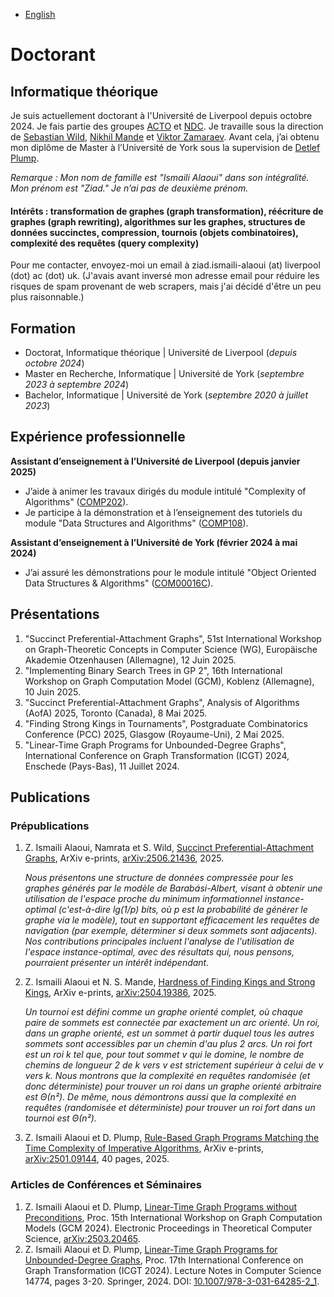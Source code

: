 - [English](/)

# Doctorant
## Informatique théorique

Je suis actuellement doctorant à l'Université de Liverpool depuis octobre 2024. Je fais partie des groupes [ACTO](https://intranet.csc.liv.ac.uk/research/acto/) et [NDC](https://www.liverpool.ac.uk/computer-science/research/research-groups/net/). Je travaille sous la direction de [Sebastian Wild](https://www.wild-inter.net/), [Nikhil Mande](https://mande-nikhil.github.io/) et [Viktor Zamaraev](https://www.victorzamaraev.com/). Avant cela, j’ai obtenu mon diplôme de Master à l’Université de York sous la supervision de [Detlef Plump](https://www-users.york.ac.uk/~djp10/).

*Remarque : Mon nom de famille est "Ismaili Alaoui" dans son intégralité. Mon prénom est "Ziad." Je n’ai pas de deuxième prénom.*

#### Intérêts : transformation de graphes (graph transformation), réécriture de graphes (graph rewriting), algorithmes sur les graphes, structures de données succinctes, compression, tournois (objets combinatoires), complexité des requêtes (query complexity)

Pour me contacter, envoyez-moi un email à ziad.ismaili-alaoui (at) liverpool (dot) ac (dot) uk. (J'avais avant inversé mon adresse email pour réduire les risques de spam provenant de web scrapers, mais j'ai décidé d'être un peu plus raisonnable.)

## Formation
- Doctorat, Informatique théorique | Université de Liverpool (_depuis octobre 2024_)  
- Master en Recherche, Informatique | Université de York (_septembre 2023 à septembre 2024_)  
- Bachelor, Informatique | Université de York (_septembre 2020 à juillet 2023_)

## Expérience professionnelle
**Assistant d’enseignement à l’Université de Liverpool (depuis janvier 2025)**  
- J’aide à animer les travaux dirigés du module intitulé "Complexity of Algorithms" ([COMP202](https://www.liverpool.ac.uk/info/portal/pls/portal/tulwwwmerge.mergepage?p_template=m_cs&p_tulipproc=moddets&p_params=%3Fp_module_id%3D199252)).  
- Je participe à la démonstration et à l’enseignement des tutoriels du module "Data Structures and Algorithms" ([COMP108](https://www.liverpool.ac.uk/info/portal/pls/portal/tulwwwmerge.mergepage?p_template=m_cs&p_tulipproc=moddets&p_params=%3Fp_module_id%3D189059)).  

**Assistant d’enseignement à l’Université de York (février 2024 à mai 2024)**  
- J’ai assuré les démonstrations pour le module intitulé "Object Oriented Data Structures & Algorithms" ([COM00016C](https://www.york.ac.uk/students/studying/manage/programmes/module-catalogue/module/COM00016C/latest)).

## Présentations
1. "Succinct Preferential-Attachment Graphs", 51st International Workshop on Graph-Theoretic Concepts in Computer Science (WG), Europäische Akademie Otzenhausen (Allemagne), 12 Juin 2025.
2. "Implementing Binary Search Trees in GP 2", 16th International Workshop on Graph Computation Model (GCM), Koblenz (Allemagne), 10 Juin 2025.
3. "Succinct Preferential-Attachment Graphs", Analysis of Algorithms (AofA) 2025, Toronto (Canada), 8 Mai 2025.
4. "Finding Strong Kings in Tournaments", Postgraduate Combinatorics Conference (PCC) 2025, Glasgow (Royaume-Uni), 2 Mai 2025.
5. "Linear-Time Graph Programs for Unbounded-Degree Graphs", International Conference on Graph Transformation (ICGT) 2024, Enschede (Pays-Bas), 11 Juillet 2024.

## Publications
### Prépublications
1. Z. Ismaili Alaoui, Namrata et S. Wild, [Succinct Preferential-Attachment Graphs](https://arxiv.org/abs/2506.21436), ArXiv e-prints, [arXiv:2506.21436](https://arxiv.org/pdf/2506.21436), 2025.
   
   *Nous présentons une structure de données compressée pour les graphes générés par le modèle de Barabási-Albert, visant à obtenir une utilisation de l'espace proche du minimum informationnel instance-optimal (c'est-à-dire lg(1/p) bits, où p est la probabilité de générer le graphe via le modèle), tout en supportant efficacement les requêtes de navigation (par exemple, déterminer si deux sommets sont adjacents). Nos contributions principales incluent l'analyse de l'utilisation de l'espace instance-optimal, avec des résultats qui, nous pensons, pourraient présenter un intérêt indépendant.*
   
2. Z. Ismaili Alaoui et N. S. Mande, [Hardness of Finding Kings and Strong Kings](https://arxiv.org/pdf/2504.19386), ArXiv e-prints, [arXiv:2504.19386](https://arxiv.org/pdf/2504.19386), 2025.

   *Un tournoi est défini comme un graphe orienté complet, où chaque paire de sommets est connectée par exactement un arc orienté. Un roi, dans un graphe orienté, est un sommet à partir duquel tous les autres sommets sont accessibles par un chemin d'au plus 2 arcs. Un roi fort est un roi k tel que, pour tout sommet v qui le domine, le nombre de chemins de longueur 2 de k vers v est strictement supérieur à celui de v vers k. Nous montrons que la complexité en requêtes randomisée (et donc déterministe) pour trouver un roi dans un graphe orienté arbitraire est Θ(n²). De même, nous démontrons aussi que la complexité en requêtes (randomisée et déterministe) pour trouver un roi fort dans un tournoi est Θ(n²).*
   
3. Z. Ismaili Alaoui et D. Plump, [Rule-Based Graph Programs Matching the Time Complexity of Imperative Algorithms](https://arxiv.org/abs/2501.09144), ArXiv e-prints, [arXiv:2501.09144](https://arxiv.org/abs/2501.09144), 40 pages, 2025.
   
### Articles de Conférences et Séminaires
1. Z. Ismaili Alaoui et D. Plump, [Linear-Time Graph Programs without Preconditions](https://arxiv.org/pdf/2503.20465), Proc. 15th International Workshop on Graph Computation Models (GCM 2024). Electronic Proceedings in Theoretical Computer Science, [arXiv:2503.20465](https://arxiv.org/pdf/2503.20465).
2. Z. Ismaili Alaoui et D. Plump, [Linear-Time Graph Programs for Unbounded-Degree Graphs](https://link.springer.com/chapter/10.1007/978-3-031-64285-2_1), Proc. 17th International Conference on Graph Transformation (ICGT 2024). Lecture Notes in Computer Science 14774, pages 3-20. Springer, 2024. DOI: [10.1007/978-3-031-64285-2_1](https://link.springer.com/chapter/10.1007/978-3-031-64285-2_1).
